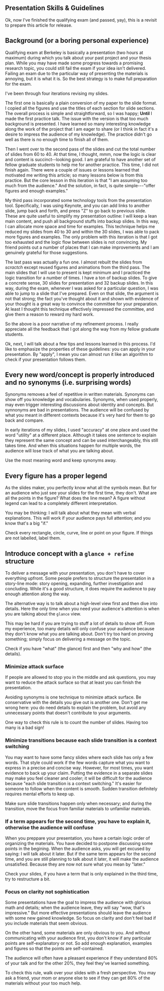 Presentation Skills & Guidelines
---

Ok, now I've finished the qualifying exam (and passed, yay), this is a revisit to prepare this article for release.

## Background (or a boring personal experience)

Qualifying exam at Berkeley is basically a presentation (two hours at maximum) during which you talk about your past project and your thesis plan.
While you may have made some progress towards a promising research topic, you could still fail the exam if your idea isn't delivered.
Failing an exam due to the particular way of presenting the materials is annoying, but it is what it is.
So the best strategy is to make full preparation for the exam.

I've been through four iterations revising my slides.

The first one is basically a plain conversion of my paper to the slide format.
I copied all the figures and use the titles of each section for slide sections.
The overall process is simple and straightforward, so I was happy; **Until** I made the first practice talk.
The issue with the version is that too much background is presented.
I have learned so many interesting knowledge along the work of the project that I am eager to share (or I think in fact it's a desire to impress the audience of my knowledge).
The practice didn't go well as there is no enough time to finish all of them.

Then I went over to the second pass of the slides and cut the total number of slides from 60 to 40.
At that time, I thought, mmm, now the logic is clear and content is succinct--looking good.
I am grateful to have another set of fellow graduate students to help me for another practice.
This time, I did not finish again.
There were a couple of issues or lessons learned that motivated me writing this article;
so many lessons below is from this practice.
But the core lesson in this iteration is that "I am assuming too much from the audience."
And the solution, in fact, is quite simple---"offer figures and enough examples."

My third pass incorporated some technology tools from the presentation tool.
Specifically, I was using Keynote, and you can add links to another slide, jump back and forth, and press "Z" to go back to previous slide.
These are quite useful to simplify my presentation outline: I will keep a lean main content, and push all background stuffs into backup slides.
In this way, I can allocate more space and time for examples.
This technique helps me reduced my slides from 40 to 30 and within the 30 slides, I was able to pack more figures and examples.
The only problem with this iteration is that I got too exhausted and the logic flow between slides is not convincing.
My friend points out a number of places that I can make improvements and I am genuinely grateful for those suggestions.

The last pass was actually a fun one.
I almost rebuilt the slides from *scractch* except reused figures and animations from the third pass.
The main slides that I will use to present is kept minimum and I practiced the logic transition for a number of times.
I have a ton of backup slides. To give a concrete sense, 30 slides for presentation and 32 backup slides.
In this way, during the exam, whenever I was asked for a particular question, I was able to jump to a slide that I've prepared.
Even on that slide, the argument is not that strong; the fact you've thought about it and shown with evidence of your thought is a great way to convince the committee for your preparation.
At least I thought this technique effectively impressed the committee, and give them a reason to reward my hard work.

So the above is a poor narrative of my refinement process.
I really appreciate all the feedback that I got along the way from my fellow graduate students.

Ok, next, I will talk about a few tips and lessons learned in this process.
I'd like to emphasize the properties of these guidelines: you can apply in your presentation.
By "apply", I mean you can almost run it like an algorithm to check if your presentation follows them.

## Every new word/concept is properly introduced and no synonyms (i.e. surprising words)

Synonyms removes a feel of repetitive in written materials.
Synonyms can show off you knowledge and vocabularies.
Synonyms, when used properly, may even trigger interesting discussions about identity and concepts.
But synnonyms are bad in presentations.
The audience will be confused by what you meant in different contexts because it's very hard for them to go back and compare.

In early iterations of my slides, I used "accuracy" at one place and used the word "utility" at a different place.
Although it takes one sentence to explain they represent the same concept and can be used interchangeably,
this still takes time. And when this situations happen for multiple words, the audience will lose track of what you are talking about.

Use the most meaning word and keep synonyms away.

## Every figure has a proper legend

As the slides maker, you perfectly know what all the symbols mean.
But for an audience who just see your slides for the first time, they don't.
What are all the points in the figure? What does the line mean?
A figure without legend can lead to a completely different interpretation.

You may be thinking: I will talk about what they mean with verbal explanations.
This will work if your audience pays full attention; and you know that's a big "if."

Check every rectangle, circle, curve, line or point on your figure.
If things are not labelled, label them.

## Introduce concept with a `glance + refine` structure

To deliver a message with your presentation, you don't have to cover everything upfront.
Some people prefers to structure the presentation in a story-line mode: story opening, expanding, further investigation and concluding.
While it's a good structure, it does require the audience to pay enough attention along the way.

The alternative way is to talk about a high-level view first and then dive into details.
Here the only time when you need your audience's attention is when you are talking about the `glance` view.

This may be hard if you are trying to stuff a lot of details to show off.
From my experience, too many details will only confuse your audience because they don't know what you are talking about.
Don't try too hard on proving something; simply focus on delivering a message on the topic.

Check if you have "what" (the glance) first and then "why and how" (the details).

### Minimize attack surface

If people are allowed to stop you in the middle and ask questions, you may want to reduce the attack surface so that at least you can finish the presentation.

Avoiding synonyms is one technique to minimize attack surface.
Be conservative with the details you give out is another one.
Don't get me wrong here: you do need details to explain the problem, but avoid any unnecessary points that doesn't contribute to your arguments.

One way to check this rule is to count the number of slides. Having too many is a bad sign!

### Minimize transitions because each slide transition is a context switching

You may want to have some fancy slides where each slide has only a few words.
That style could work if the few words capture what you want to express in a precise and concise way.
However, for most times, you want evidence to back up your claim.
Putting the evidence in a separate slides may make you feel cleaner and cooler;
it will be difficult for the audience because "each slide transition is a context switching."
It's easier for someone to follow when the content is smooth.
Sudden transition definitely requires mental efforts to keep up.

Make sure slide transitions happen only when necessary; and during the transition, move the focus from familiar materials to unfamiliar materials.

### If a term appears for the second time, you have to explain it, otherwise the audience will confuse

When you preppare your presentation, you have a certain logic order of organizing the materials.
You have decided to postpone discussing some points in the begining.
When the audience asks, you will get excused by saying: I will talk about it later.
But if the same term appears for the second time, and you are still planning to talk about it later,
it will make the audience unsatisfied. Because they are now not sure what you mean by "later."

Check your slides, if you have a term that is only explained in the third time, try to restructure a bit.

### Focus on clarity not sophistication

Some presentations have the goal to impress the audience with glorious math and details;
when the audience leave, they will say "wow, that's impressive."
But more effective presentations should leave the audience with some new gained knowledge.
So focus on clarity and don't feel bad if you include materials that seem obvious.

On the other hand, some materials are only obvious to you.
And without communicating with your audience first, you don't know if any particular points are self-explanatory or not.
So add enough explanation, examples and figures so that the points are self-contained.

The audience will often have a pleasant experience if they understand 80% of your talk and for the other 20%, they feel they've learned something.

To check this rule, walk over your slides with a fresh perspective.
You may ask a friend, your mom or anyone else to see if they can get 80% of the materials without your too much help.
